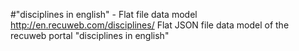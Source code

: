 #"disciplines in english" - Flat file data model
http://en.recuweb.com/disciplines/
Flat JSON file data model of the recuweb portal "disciplines in english"
